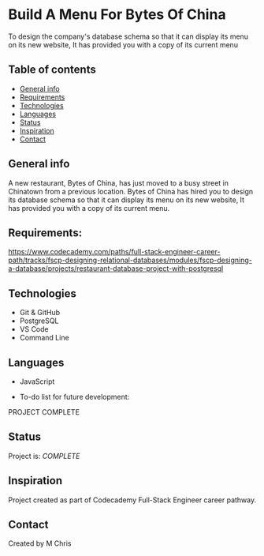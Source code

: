 # Build A Menu For Bytes Of China

To design the company's database schema so that it can display its menu on its new website, It has provided you with a copy of its current menu

## Table of contents

* [General info](#general-info)
* [Requirements](#requirements)
* [Technologies](#technologies)
* [Languages](#languages)
* [Status](#status)
* [Inspiration](#inspiration)
* [Contact](#contact)

## General info

 A new restaurant, Bytes of China, has just moved to a busy street in Chinatown from a previous location. Bytes of China has hired you to design its database schema so that it can display its menu on its new website, It has provided you with a copy of its current menu.

 ## Requirements: 
 https://www.codecademy.com/paths/full-stack-engineer-career-path/tracks/fscp-designing-relational-databases/modules/fscp-designing-a-database/projects/restaurant-database-project-with-postgresql


## Technologies

* Git & GitHub
* PostgreSQL
* VS Code
* Command Line

## Languages

* JavaScript

* To-do list for future development:

PROJECT COMPLETE

## Status

Project is: _COMPLETE_

## Inspiration

Project created as part of Codecademy Full-Stack Engineer career pathway.


## Contact 
Created by M Chris
